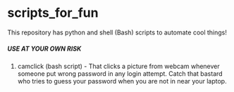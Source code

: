 # scripts_for_fun
This repository has python and shell (Bash) scripts to automate cool things! 
##### USE AT YOUR OWN RISK

1. camclick (bash script) - That clicks a picture from webcam whenever someone put wrong password in any login attempt. Catch that bastard who tries to guess your password when you are not in near your laptop.
